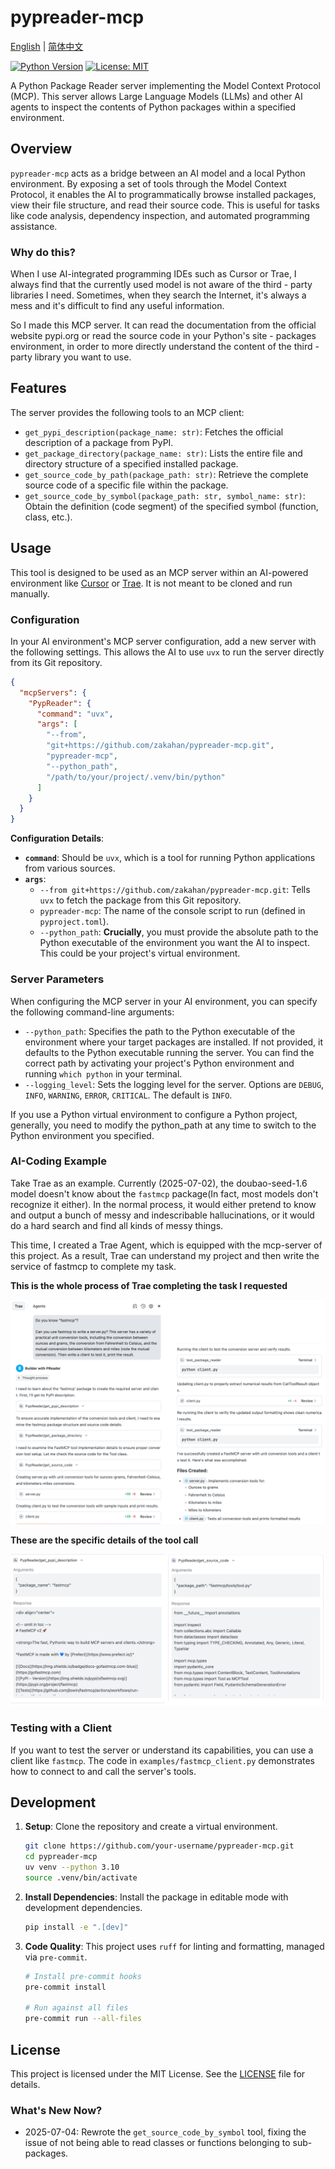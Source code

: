 # pypreader-mcp

[English](./README.md) | [简体中文](./README_zh.md)

[![Python Version](https://img.shields.io/badge/python-3.10%2B-blue.svg)](https://www.python.org/)
[![License: MIT](https://img.shields.io/badge/License-MIT-yellow.svg)](https://opensource.org/licenses/MIT)

A Python Package Reader server implementing the Model Context Protocol (MCP). This server allows Large Language Models (LLMs) and other AI agents to inspect the contents of Python packages within a specified environment.

## Overview

`pypreader-mcp` acts as a bridge between an AI model and a local Python environment. By exposing a set of tools through the Model Context Protocol, it enables the AI to programmatically browse installed packages, view their file structure, and read their source code. This is useful for tasks like code analysis, dependency inspection, and automated programming assistance.

### Why do this?

When I use AI-integrated programming IDEs such as Cursor or Trae, I always find that the currently used model is not aware of the third - party libraries I need. Sometimes, when they search the Internet, it's always a mess and it's difficult to find any useful information. 

So I made this MCP server. It can read the documentation from the official website pypi.org or read the source code in your Python's site - packages environment, in order to more directly understand the content of the third - party library you want to use.

## Features

The server provides the following tools to an MCP client:

- `get_pypi_description(package_name: str)`: Fetches the official description of a package from PyPI.
- `get_package_directory(package_name: str)`: Lists the entire file and directory structure of a specified installed package.
- `get_source_code_by_path(package_path: str)`: Retrieve the complete source code of a specific file within the package.
- `get_source_code_by_symbol(package_path: str, symbol_name: str)`: Obtain the definition (code segment) of the specified symbol (function, class, etc.).

## Usage

This tool is designed to be used as an MCP server within an AI-powered environment like [Cursor](https://cursor.sh/) or [Trae](https://trae.ai/). It is not meant to be cloned and run manually.

### Configuration

In your AI environment's MCP server configuration, add a new server with the following settings. This allows the AI to use `uvx` to run the server directly from its Git repository.

```json
{
  "mcpServers": {
    "PypReader": {
      "command": "uvx",
      "args": [
        "--from",
        "git+https://github.com/zakahan/pypreader-mcp.git",
        "pypreader-mcp",
        "--python_path",
        "/path/to/your/project/.venv/bin/python" 
      ]
    }
  }
}
```

**Configuration Details**:

- **`command`**: Should be `uvx`, which is a tool for running Python applications from various sources.
- **`args`**: 
  - `--from git+https://github.com/zakahan/pypreader-mcp.git`: Tells `uvx` to fetch the package from this Git repository.
  - `pypreader-mcp`: The name of the console script to run (defined in `pyproject.toml`).
  - `--python_path`: **Crucially**, you must provide the absolute path to the Python executable of the environment you want the AI to inspect. This could be your project's virtual environment.

### Server Parameters

When configuring the MCP server in your AI environment, you can specify the following command-line arguments:

- `--python_path`: Specifies the path to the Python executable of the environment where your target packages are installed. If not provided, it defaults to the Python executable running the server. You can find the correct path by activating your project's Python environment and running `which python` in your terminal.
- `--logging_level`: Sets the logging level for the server. Options are `DEBUG`, `INFO`, `WARNING`, `ERROR`, `CRITICAL`. The default is `INFO`.

If you use a Python virtual environment to configure a Python project, generally, you need to modify the python_path at any time to switch to the Python environment you specified.

### AI-Coding Example

Take Trae as an example. Currently (2025-07-02), the doubao-seed-1.6 model doesn't know about the `fastmcp` package(In fact, most models don't recognize it either). In the normal process, it would either pretend to know and output a bunch of messy and indescribable hallucinations, or it would do a hard search and find all kinds of messy things. 

This time, I created a Trae Agent, which is equipped with the mcp-server of this project. As a result, Trae can understand my project and then write the service of fastmcp to complete my task. 

**This is the whole process of Trae completing the task I requested**

![trae_examples](./assets/images/trae_example.png)

**These are the specific details of the tool call**

![tools](./assets/images/tools_call_response.png)


### Testing with a Client

If you want to test the server or understand its capabilities, you can use a client like `fastmcp`. The code in `examples/fastmcp_client.py` demonstrates how to connect to and call the server's tools.

## Development

1.  **Setup**: Clone the repository and create a virtual environment.

    ```bash
    git clone https://github.com/your-username/pypreader-mcp.git
    cd pypreader-mcp
    uv venv --python 3.10
    source .venv/bin/activate
    ```

2.  **Install Dependencies**: Install the package in editable mode with development dependencies.

    ```bash
    pip install -e ".[dev]"
    ```

3.  **Code Quality**: This project uses `ruff` for linting and formatting, managed via `pre-commit`.

    ```bash
    # Install pre-commit hooks
    pre-commit install

    # Run against all files
    pre-commit run --all-files
    ```

## License

This project is licensed under the MIT License. See the [LICENSE](LICENSE) file for details.

### What's New Now?

- 2025-07-04: Rewrote the `get_source_code_by_symbol` tool, fixing the issue of not being able to read classes or functions belonging to sub-packages.